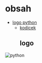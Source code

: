 # obsah
- [logo python](#logo)
  - [kodicek](#kodicek)
    ## logo
![python](https://github.com/user-attachments/assets/72146915-40f9-4b09-9d0a-6fb0b0699af8)
 
 
